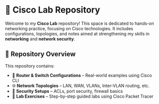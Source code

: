 # 🚀 Cisco Lab Repository

Welcome to my **Cisco Lab** repository! This space is dedicated to hands-on networking practice, focusing on Cisco technologies. It includes configurations, topologies, and notes aimed at strengthening my skills in **networking** and **network security**.


## 📂 Repository Overview

This repository contains:

- 🔌 **Router & Switch Configurations** – Real-world examples using Cisco CLI  
- 🌐 **Network Topologies** – LAN, WAN, VLANs, Inter-VLAN routing, etc.  
- 🔐 **Security Setups** – ACLs, port security, firewall basics   
- 🧪 **Lab Exercises** – Step-by-step guided labs using Cisco Packet Tracer
